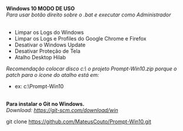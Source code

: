 **Windows 10 MODO DE USO**<br />
*Para usar botão direito sobre o .bat e executar como Administrador*<br /><br />

- Limpar os Logs do Windows
- Limpar os Logs e Profiles do Google Chrome e Firefox
- Desativar o Windows Update
- Desativar Proteção de Tela
- Atalho Desktop Hilab<br />  

*Recomendação colocar disco c:\ o projeto Prompt-Win10.zip porque o patch para o ícone do atalho está em:*
- ex: c:\Prompt-Win10<br /><br />


**Para instalar o Git no Windows.**<br /> 
*Download: https://git-scm.com/download/win*

git clone https://github.com/MateusCouto/Prompt-Win10.git

